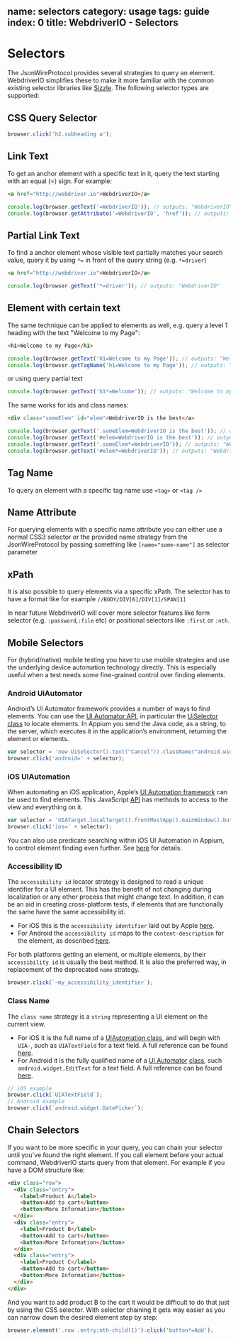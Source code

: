 name: selectors
category: usage
tags: guide
index: 0
title: WebdriverIO - Selectors
---

Selectors
=========

The JsonWireProtocol provides several strategies to query an element. WebdriverIO simplifies these to make it more familiar with the common existing selector libraries like [Sizzle](http://sizzlejs.com/). The following selector types are supported:

## CSS Query Selector

```js
browser.click('h2.subheading a');
```

## Link Text

To get an anchor element with a specific text in it, query the text starting with an equal (=) sign.
For example:

```html
<a href="http://webdriver.io">WebdriverIO</a>
```

```js
console.log(browser.getText('=WebdriverIO')); // outputs: "WebdriverIO"
console.log(browser.getAttribute('=WebdriverIO', 'href')); // outputs: "http://webdriver.io"
```

## Partial Link Text

To find a anchor element whose visible text partially matches your search value, query it by using `*=`
in front of the query string (e.g. `*=driver`)

```html
<a href="http://webdriver.io">WebdriverIO</a>
```

```js
console.log(browser.getText('*=driver')); // outputs: "WebdriverIO"
```

## Element with certain text

The same technique can be applied to elements as well, e.g. query a level 1 heading with the text "Welcome to my Page":

```html
<h1>Welcome to my Page</h1>
```

```js
console.log(browser.getText('h1=Welcome to my Page')); // outputs: "Welcome to my Page"
console.log(browser.getTagName('h1=Welcome to my Page')); // outputs: "h1"
```

or using query partial text

```js
console.log(browser.getText('h1*=Welcome')); // outputs: "Welcome to my Page"
```

The same works for ids and class names:

```html
<div class="someElem" id="elem">WebdriverIO is the best</a>
```
```js
console.log(browser.getText('.someElem=WebdriverIO is the best')); // outputs: "WebdriverIO is the best"
console.log(browser.getText('#elem=WebdriverIO is the best')); // outputs: "WebdriverIO is the best"
console.log(browser.getText('.someElem*=WebdriverIO')); // outputs: "WebdriverIO is the best"
console.log(browser.getText('#elem*=WebdriverIO')); // outputs: "WebdriverIO is the best"
```

## Tag Name

To query an element with a specific tag name use `<tag>` or `<tag />`

## Name Attribute

For querying elements with a specific name attribute you can either use a normal CSS3 selector or the
provided name strategy from the JsonWireProtocol by passing something like `[name="some-name"]` as
selector parameter

## xPath

It is also possible to query elements via a specific xPath. The selector has to have a format like
for example `//BODY/DIV[6]/DIV[1]/SPAN[1]`

In near future WebdriverIO will cover more selector features like form selector (e.g. `:password`,`:file` etc)
or positional selectors like `:first` or `:nth`.

## Mobile Selectors

For (hybrid/native) mobile testing you have to use mobile strategies and use the underlying device automation technology directly. This is especially useful when a test needs some fine-grained control over finding elements.

### Android UiAutomator

Android’s UI Automator framework provides a number of ways to find elements. You can use the [UI Automator API](https://developer.android.com/tools/testing-support-library/index.html#uia-apis), in particular the [UiSelector class](https://developer.android.com/reference/android/support/test/uiautomator/UiSelector.html) to locate elements. In Appium you send the Java code, as a string, to the server, which executes it in the application’s environment, returning the element or elements.

```js
var selector = 'new UiSelector().text("Cancel")).className("android.widget.Button")';
browser.click('android=' + selector);
```

### iOS UIAutomation

When automating an iOS application, Apple’s [UI Automation framework](https://developer.apple.com/library/prerelease/tvos/documentation/DeveloperTools/Conceptual/InstrumentsUserGuide/UIAutomation.html) can be used to find elements. This JavaScript [API](https://developer.apple.com/library/ios/documentation/DeveloperTools/Reference/UIAutomationRef/index.html#//apple_ref/doc/uid/TP40009771) has methods to access to the view and everything on it.

```js
var selector = 'UIATarget.localTarget().frontMostApp().mainWindow().buttons()[0]'
browser.click('ios=' + selector);
```

You can also use predicate searching within iOS UI Automation in Appium, to control element finding even further. See [here](https://github.com/appium/appium/blob/master/docs/en/writing-running-appium/ios_predicate.md) for details.

### Accessibility ID

The `accessibility id` locator strategy is designed to read a unique identifier for a UI element. This has the benefit of not changing during localization or any other process that might change text. In addition, it can be an aid in creating cross-platform tests, if elements that are functionally the same have the same accessibility id.

- For iOS this is the `accessibility identifier` laid out by Apple [here](https://developer.apple.com/library/prerelease/ios/documentation/UIKit/Reference/UIAccessibilityIdentification_Protocol/index.html).
- For Android the `accessibility id` maps to the `content-description` for the element, as described [here](https://developer.android.com/training/accessibility/accessible-app.html).

For both platforms getting an element, or multiple elements, by their `accessibility id` is usually the best method. It is also the preferred way, in replacement of the deprecated `name` strategy.

```js
browser.click(`~my_accessibility_identifier`);
```

### Class Name

The `class name` strategy is a `string` representing a UI element on the current view.

- For iOS it is the full name of a [UIAutomation class](https://developer.apple.com/library/prerelease/tvos/documentation/DeveloperTools/Conceptual/InstrumentsUserGuide/UIAutomation.html), and will begin with `UIA-`, such as `UIATextField` for a text field. A full reference can be found [here](https://developer.apple.com/library/ios/navigation/#section=Frameworks&topic=UIAutomation).
- For Android it is the fully qualified name of a [UI Automator](https://developer.android.com/tools/testing-support-library/index.html#UIAutomator) [class](https://developer.android.com/reference/android/widget/package-summary.html), such `android.widget.EditText` for a text field. A full reference can be found [here](https://developer.android.com/reference/android/widget/package-summary.html).

```js
// iOS example
browser.click(`UIATextField`);
// Android example
browser.click(`android.widget.DatePicker`);
```

## Chain Selectors

If you want to be more specific in your query, you can chain your selector until you've found the right
element. If you call element before your actual command, WebdriverIO starts query from that element. For example
if you have a DOM structure like:

```html
<div class="row">
  <div class="entry">
    <label>Product A</label>
    <button>Add to cart</button>
    <button>More Information</button>
  </div>
  <div class="entry">
    <label>Product B</label>
    <button>Add to cart</button>
    <button>More Information</button>
  </div>
  <div class="entry">
    <label>Product C</label>
    <button>Add to cart</button>
    <button>More Information</button>
  </div>
</div>
```

And you want to add product B to the cart it would be difficult to do that just by using the CSS selector.
With selector chaining it gets way easier as you can narrow down the desired element step by step:

```js
browser.element('.row .entry:nth-child(1)').click('button*=Add');
```
